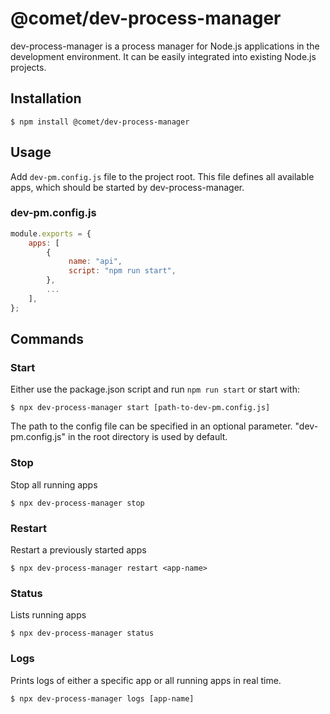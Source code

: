 # @comet/dev-process-manager

dev-process-manager is a process manager for Node.js applications in the development environment. It can be easily integrated into existing Node.js projects.

## Installation

```console
$ npm install @comet/dev-process-manager
```

## Usage

Add `dev-pm.config.js` file to the project root.
This file defines all available apps, which should be started by dev-process-manager.

### dev-pm.config.js

```javascript
module.exports = {
    apps: [
        {
             name: "api",
             script: "npm run start",
        },
        ...
    ],
};

```

## Commands

### Start
Either use the package.json script and run `npm run start`
or start with:
```console
$ npx dev-process-manager start [path-to-dev-pm.config.js]
```

The path to the config file can be specified in an optional parameter. "dev-pm.config.js" in the root directory is used by default.

### Stop

Stop all running apps
```console
$ npx dev-process-manager stop
```

### Restart

Restart a previously started apps

```console
$ npx dev-process-manager restart <app-name>
```


### Status
Lists running apps

```console
$ npx dev-process-manager status
```

### Logs
Prints logs of either a specific app or all running apps in real time.

```console
$ npx dev-process-manager logs [app-name]
```
